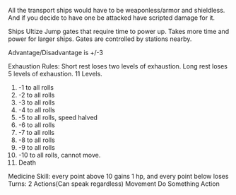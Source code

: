 All the transport ships would have to be weaponless/armor and shieldless. And if you decide to have one be attacked have scripted damage for it.

Ships Ultize Jump gates that require time to power up. Takes more time and power for larger ships. Gates are controlled by stations nearby.

Advantage/Disadvantage is +/-3

Exhaustion Rules:
Short rest loses two levels of exhaustion. Long rest loses 5 levels of exhaustion.
11 Levels.
1. -1 to all rolls
2. -2 to all rolls
3. -3 to all rolls
4. -4 to all rolls
5. -5 to all rolls, speed halved
6. -6 to all rolls
7. -7 to all rolls
8. -8 to all rolls
9. -9 to all rolls
10. -10 to all rolls, cannot move.
11. Death

Medicine Skill: every point above 10 gains 1 hp, and every point below loses
Turns:
2 Actions(Can speak regardless)
Movement
Do Something Action